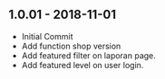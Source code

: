 ## 1.0.01 - 2018-11-01
* Initial Commit
* Add function shop version
* Add featured filter on laporan page.
* Add featured level on user login.